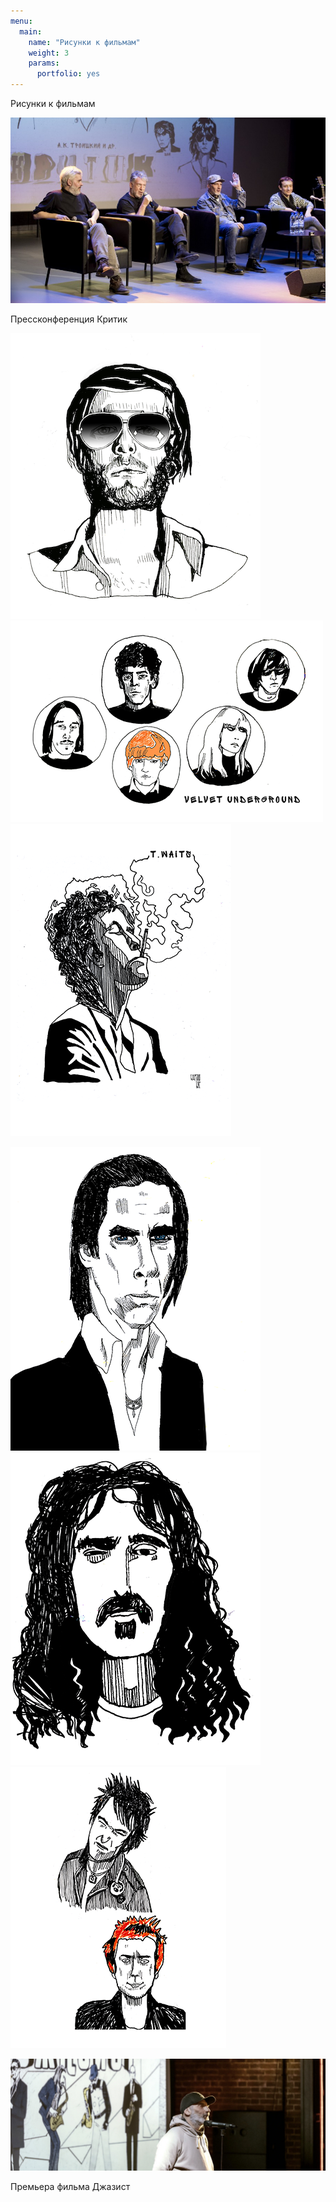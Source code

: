 ```yaml
---
menu:
  main:
    name: "Рисунки к фильмам"
    weight: 3
    params:
      portfolio: yes
---
```

Рисунки к фильмам

![pr](IMG_7588.JPG) 

Прессконференция Критик





![BG](03BG.png)
![VU](VU+.png) 
![TW](TomWaits+.png)  

![NC](NC.png) 
![Z](Z.png)
![SP](SP.png)


![Премьера фильма Джазист](Jazzman.png)

Премьера фильма Джазист

